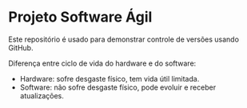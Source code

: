 # Projeto Software Ágil

Este repositório é usado para demonstrar controle de versões usando GitHub.

Diferença entre ciclo de vida do hardware e do software:
- Hardware: sofre desgaste físico, tem vida útil limitada.
- Software: não sofre desgaste físico, pode evoluir e receber atualizações.
  

